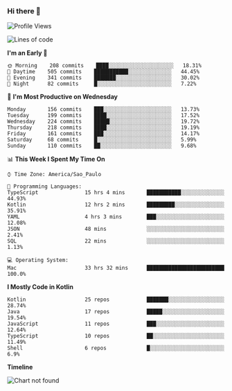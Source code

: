 ### Hi there 👋

<!--
**fernandonogueira/fernandonogueira** is a ✨ _special_ ✨ repository because its `README.md` (this file) appears on your GitHub profile.

Here are some ideas to get you started:

- 🔭 I’m currently working on ...
- 🌱 I’m currently learning ...
- 👯 I’m looking to collaborate on ...
- 🤔 I’m looking for help with ...
- 💬 Ask me about ...
- 📫 How to reach me: ...
- 😄 Pronouns: ...
- ⚡ Fun fact: ...
-->

<!--START_SECTION:waka-->
![Profile Views](http://img.shields.io/badge/Profile%20Views-1-blue)

![Lines of code](https://img.shields.io/badge/From%20Hello%20World%20I%27ve%20Written-463652%20lines%20of%20code-blue)

**I'm an Early 🐤** 

```text
🌞 Morning    208 commits    ████░░░░░░░░░░░░░░░░░░░░░   18.31% 
🌆 Daytime    505 commits    ███████████░░░░░░░░░░░░░░   44.45% 
🌃 Evening    341 commits    ███████░░░░░░░░░░░░░░░░░░   30.02% 
🌙 Night      82 commits     █░░░░░░░░░░░░░░░░░░░░░░░░   7.22%

```
📅 **I'm Most Productive on Wednesday** 

```text
Monday       156 commits    ███░░░░░░░░░░░░░░░░░░░░░░   13.73% 
Tuesday      199 commits    ████░░░░░░░░░░░░░░░░░░░░░   17.52% 
Wednesday    224 commits    █████░░░░░░░░░░░░░░░░░░░░   19.72% 
Thursday     218 commits    ████░░░░░░░░░░░░░░░░░░░░░   19.19% 
Friday       161 commits    ███░░░░░░░░░░░░░░░░░░░░░░   14.17% 
Saturday     68 commits     █░░░░░░░░░░░░░░░░░░░░░░░░   5.99% 
Sunday       110 commits    ██░░░░░░░░░░░░░░░░░░░░░░░   9.68%

```


📊 **This Week I Spent My Time On** 

```text
⌚︎ Time Zone: America/Sao_Paulo

💬 Programming Languages: 
TypeScript               15 hrs 4 mins       ███████████░░░░░░░░░░░░░░   44.93% 
Kotlin                   12 hrs 2 mins       █████████░░░░░░░░░░░░░░░░   35.91% 
YAML                     4 hrs 3 mins        ███░░░░░░░░░░░░░░░░░░░░░░   12.08% 
JSON                     48 mins             ░░░░░░░░░░░░░░░░░░░░░░░░░   2.41% 
SQL                      22 mins             ░░░░░░░░░░░░░░░░░░░░░░░░░   1.13%

💻 Operating System: 
Mac                      33 hrs 32 mins      █████████████████████████   100.0%

```

**I Mostly Code in Kotlin** 

```text
Kotlin                   25 repos            ███████░░░░░░░░░░░░░░░░░░   28.74% 
Java                     17 repos            █████░░░░░░░░░░░░░░░░░░░░   19.54% 
JavaScript               11 repos            ███░░░░░░░░░░░░░░░░░░░░░░   12.64% 
TypeScript               10 repos            ██░░░░░░░░░░░░░░░░░░░░░░░   11.49% 
Shell                    6 repos             █░░░░░░░░░░░░░░░░░░░░░░░░   6.9%

```


**Timeline**

![Chart not found](https://raw.githubusercontent.com/fernandonogueira/fernandonogueira/master/charts/bar_graph.png) 


<!--END_SECTION:waka-->
